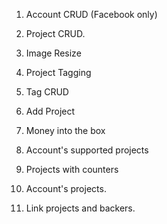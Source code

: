1.  Account CRUD (Facebook only)

2.  Project CRUD.

3.  Image Resize

4.  Project Tagging

5.  Tag CRUD

6.  Add Project

7.  Money into the box

8.  Account's supported projects

9.  Projects with counters

10. Account's projects.

11. Link projects and backers.
